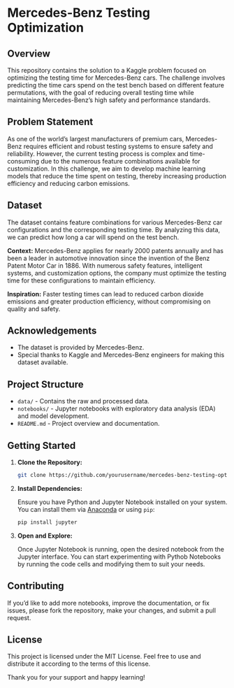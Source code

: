 # Mercedes-Benz Testing Optimization

## Overview
This repository contains the solution to a Kaggle problem focused on optimizing the testing time for Mercedes-Benz cars. The challenge involves predicting the time cars spend on the test bench based on different feature permutations, with the goal of reducing overall testing time while maintaining Mercedes-Benz’s high safety and performance standards.

## Problem Statement
As one of the world’s largest manufacturers of premium cars, Mercedes-Benz requires efficient and robust testing systems to ensure safety and reliability. However, the current testing process is complex and time-consuming due to the numerous feature combinations available for customization. In this challenge, we aim to develop machine learning models that reduce the time spent on testing, thereby increasing production efficiency and reducing carbon emissions.

## Dataset
The dataset contains feature combinations for various Mercedes-Benz car configurations and the corresponding testing time. By analyzing this data, we can predict how long a car will spend on the test bench.

**Context:**
Mercedes-Benz applies for nearly 2000 patents annually and has been a leader in automotive innovation since the invention of the Benz Patent Motor Car in 1886. With numerous safety features, intelligent systems, and customization options, the company must optimize the testing time for these configurations to maintain efficiency.

**Inspiration:**
Faster testing times can lead to reduced carbon dioxide emissions and greater production efficiency, without compromising on quality and safety.

## Acknowledgements
- The dataset is provided by Mercedes-Benz.
- Special thanks to Kaggle and Mercedes-Benz engineers for making this dataset available.

## Project Structure
- `data/` - Contains the raw and processed data.
- `notebooks/` - Jupyter notebooks with exploratory data analysis (EDA) and model development.
- `README.md` - Project overview and documentation.

## Getting Started
1. **Clone the Repository:**
   ```bash
   git clone https://github.com/yourusername/mercedes-benz-testing-optimization.git
   ```

2. **Install Dependencies:**

   Ensure you have Python and Jupyter Notebook installed on your system. You can install them via [Anaconda](https://www.anaconda.com/products/distribution) or using `pip`:

   ```bash
   pip install jupyter
   ```

3. **Open and Explore:**

   Once Jupyter Notebook is running, open the desired notebook from the Jupyter interface. You can start experimenting with Pythob Notebooks by running the code cells and modifying them to suit your needs. 
## Contributing

If you’d like to add more notebooks, improve the documentation, or fix issues, please fork the repository, make your changes, and submit a pull request.

## License

This project is licensed under the MIT License. Feel free to use and distribute it according to the terms of this license.

Thank you for your support and happy learning!




